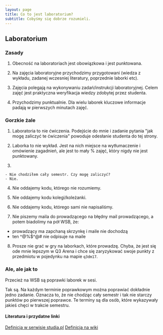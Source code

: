 ```yaml
---
layout: page
title: Co to jest laboratorium?
subtitle: Cobyśmy się dobrze rozumieli.
---
```


## Laboratorium

### Zasady
1. Obecność na laboratoriach jest obowiązkowa i jest punktowana.

2. Na zajęcia laboratoryjne przychodzimy przygotowani (wiedza z wykładu, zadanej wczesniej literatury, poprzednie laborki etc).

3. Zajęcia polegają na wykonywaniu zadań/instrukcji laboratoryjnej. Celem zajęć jest praktyczna weryfikacja wiedzy zdobytej przez studenta.

4. Przychodzimy punktualnie. Dla wielu laborek kluczowe informacje padają w pierwszych minutach zajęć.


### Gorzkie żale
1. Laboratoria to nie ćwiczenia. Podejście do mnie i zadanie pytania "jak mogę zaliczyć te ćwiczenia" powoduje odesłanie studenta do tej strony.

2. Laborka to nie wykład. Jest na nich miejsce na wytłumaczenie i omówienie zagadnień, ale jest to mały % zajęć, który nigdy nie jest punktowany.

3.

```
- Nie chodziłem cały semestr. Czy mogę zaliczyć?
- Nie.
```

4. Nie oddajemy kodu, którego nie rozumiemy.

5. Nie oddajemy kodu kolegi/koleżanki.

6. Nie oddajemy kodu, którego sami nie napisaliśmy.

7. Nie piszemy maila do prowadzącego na błędny mail prowadzącego, a potem biadolimy na pół WSB, że:
- prowadzący ma zapchaną skrzynkę i maile nie dochodzą
- ten ^@%$^@# nie odpisuje na maile

8. Prosze nie grać w gry na laborkach, które prowadzę. Chyba, że jest się ode mnie lepszym w Q3 Arena i chce się zaryzykować swoje punkty z przedmiotu w pojedynku na mapie `q3dm17`.

### Ale, ale jak to
Przecież na WSB są poprawki laborek w sesi.

Tak są. Na każdym terminie poprawkowym można poprawiać dokładnie jedno zadanie. Oznacza to, że nie chodząc cały semestr i tak nie starczy punktów po pierwszej poprawce. Te terminy są dla osób, które wykazywały jakieś chęci w trakcie semestru.


#### Literatura i przydatne linki
[Definicja w serwisie studia.pl](https://studia.pl/slowniczek/4817-laboratorium)
[Definicja na wiki](https://pl.wikipedia.org/wiki/Laboratorium_(zesp%C3%B3%C5%82_muzyczny))
